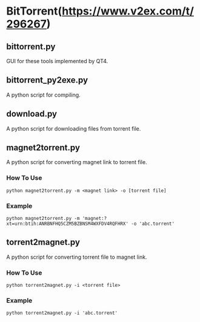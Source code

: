
BitTorrent(https://www.v2ex.com/t/296267)
======
## **bittorrent.py**
GUI for these tools implemented by QT4.

## bittorrent_py2exe.py
A python script for compiling.

## **download.py**
A python script for downloading files from torrent file.

## **magnet2torrent.py**
A python script for converting magnet link to torrent file.

### How To Use
`python magnet2torrent.py -m <magnet link> -o [torrent file]`

### Example
`python magnet2torrent.py -m 'magnet:?xt=urn:btih:ANRBNFHQ5CZM5BZBNSM4WXFDV4RQFHRX' -o 'abc.torrent'`

## **torrent2magnet.py**
A python script for converting torrent file to magnet link.

### How To Use
`python torrent2magnet.py -i <torrent file>`

### Example
`python torrent2magnet.py -i 'abc.torrent'`
